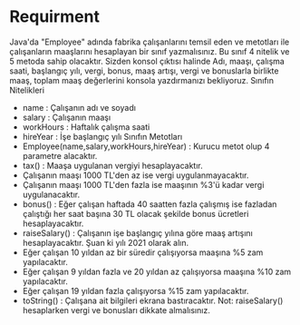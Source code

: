 # Requirment

 Java'da "Employee" adında fabrika çalışanlarını temsil eden ve metotları ile çalışanların maaşlarını hesaplayan bir sınıf yazmalısınız. Bu sınıf 4 nitelik ve 5 metoda sahip olacaktır. Sizden konsol çıktısı halinde Adı, maaşı, çalışma saati, başlangıç yılı, vergi, bonus, maaş artışı, vergi ve bonuslarla birlikte maaş, toplam maaş değerlerini konsola yazdırmanızı bekliyoruz.
Sınıfın Nitelikleri
-	name : Çalışanın adı ve soyadı
-	salary : Çalışanın maaşı
-	workHours : Haftalık çalışma saati
-	hireYear : İşe başlangıç yılı
Sınıfın Metotları
-	Employee(name,salary,workHours,hireYear) : Kurucu metot olup 4 parametre alacaktır.
-	tax() : Maaşa uygulanan vergiyi hesaplayacaktır.
-	Çalışanın maaşı 1000 TL'den az ise vergi uygulanmayacaktır.
-	Çalışanın maaşı 1000 TL'den fazla ise maaşının %3'ü kadar vergi uygulanacaktır.
-	bonus() : Eğer çalışan haftada 40 saatten fazla çalışmış ise fazladan çalıştığı her saat başına 30 TL olacak şekilde bonus ücretleri hesaplayacaktır.
-	raiseSalary() : Çalışanın işe başlangıç yılına göre maaş artışını hesaplayacaktır. Şuan ki yılı 2021 olarak alın.
-	Eğer çalışan 10 yıldan az bir süredir çalışıyorsa maaşına %5 zam yapılacaktır.
-	Eğer çalışan 9 yıldan fazla ve 20 yıldan az çalışıyorsa maaşına %10 zam yapılacaktır.
-	Eğer çalışan 19 yıldan fazla çalışıyorsa %15 zam yapılacaktır.
-	toString() : Çalışana ait bilgileri ekrana bastıracaktır.
Not: raiseSalary() hesaplarken vergi ve bonusları dikkate almalısınız.

